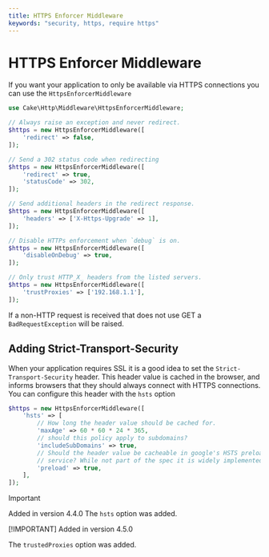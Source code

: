 ```yaml
---
title: HTTPS Enforcer Middleware
keywords: "security, https, require https"
---
```

<!-- anchor: https-enforcer-middleware -->
# HTTPS Enforcer Middleware

If you want your application to only be available via HTTPS connections you can
use the `HttpsEnforcerMiddleware`

```php
use Cake\Http\Middleware\HttpsEnforcerMiddleware;

// Always raise an exception and never redirect.
$https = new HttpsEnforcerMiddleware([
    'redirect' => false,
]);

// Send a 302 status code when redirecting
$https = new HttpsEnforcerMiddleware([
    'redirect' => true,
    'statusCode' => 302,
]);

// Send additional headers in the redirect response.
$https = new HttpsEnforcerMiddleware([
    'headers' => ['X-Https-Upgrade' => 1],
]);

// Disable HTTPs enforcement when `debug` is on.
$https = new HttpsEnforcerMiddleware([
    'disableOnDebug' => true,
]);

// Only trust HTTP_X_ headers from the listed servers.
$https = new HttpsEnforcerMiddleware([
    'trustProxies' => ['192.168.1.1'],
]);

```

If a non-HTTP request is received that does not use GET a `BadRequestException` will be raised.

## Adding Strict-Transport-Security

When your application requires SSL it is a good idea to set the
`Strict-Transport-Security` header. This header value is cached in the
browser, and informs browsers that they should always connect with HTTPS connections.
You can configure this header with the `hsts` option

```php
$https = new HttpsEnforcerMiddleware([
    'hsts' => [
        // How long the header value should be cached for.
        'maxAge' => 60 * 60 * 24 * 365,
        // should this policy apply to subdomains?
        'includeSubDomains' => true,
        // Should the header value be cacheable in google's HSTS preload
        // service? While not part of the spec it is widely implemented.
        'preload' => true,
    ],
]);

```

> [!IMPORTANT]
> Added in version 4.4.0
> The `hsts` option was added.
>
> [!IMPORTANT]
> Added in version 4.5.0

The `trustedProxies` option was added.

